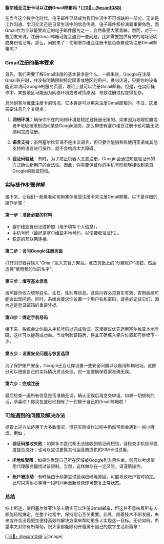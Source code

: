 **塞尔维亚注册卡可以注册Gmail邮箱吗？[[TG💪+ @esim1088](https://t.me/s/esim1088)]**

在当今这个数字化时代，电子邮件已经成为我们生活中不可或缺的一部分。无论是工作沟通、学习交流还是日常生活中的信息传递，电子邮件都扮演着重要角色。而Gmail作为全球最受欢迎的电子邮件服务之一，自然备受大家青睐。然而，对于一些朋友来说，注册Gmail邮箱可能会遇到一些问题，比如需要提供有效的地址证明或身份验证等。那么，问题来了：使用塞尔维亚注册卡是否能够成功注册Gmail邮箱呢？

### Gmail注册的基本要求

首先，我们需要了解Gmail注册的基本要求是什么。一般来说，Google在注册Gmail账户时，并没有明确限制特定国家或地区的用户。换句话说，只要你的设备能正常访问Google的服务页面，理论上就可以注册Gmail邮箱。但是，在实际操作中，某些地区可能因为网络环境或者政策原因，导致注册过程变得复杂。

具体到塞尔维亚注册卡的情况，它本身是可以用来注册Gmail邮箱的。不过，这里需要注意几个关键点：

1. **网络环境**：确保你所在的网络环境是稳定且畅通无阻的。如果因为地理位置或者IP地址被限制访问某些Google服务，那么即使有塞尔维亚注册卡也可能无法顺利完成注册。
   
2. **语言支持**：虽然塞尔维亚语不是主流语言，但只要你能够熟练使用英语或其他支持的语言进行操作，就不会构成太大障碍。

3. **验证码验证**：有时，为了防止机器人恶意注册，Google会通过短信验证码的方式确认新用户的合法性。因此，你需要保证你的手机号码能够接收到来自Google的验证短信。

### 实际操作步骤详解

接下来，让我们一起看看如何用塞尔维亚注册卡来注册Gmail邮箱。以下是详细的操作步骤：

#### 第一步：准备必要的材料
- 塞尔维亚身份证或护照（用于填写个人信息）。
- 手机号码（最好是塞尔维亚本地号码，以便接收验证码）。
- 稳定的互联网连接。

#### 第二步：访问Google注册页面
打开浏览器并输入“Gmail”进入其官方网站。点击页面上的“创建账户”按钮，然后选择“使用我的当前名字”。

#### 第三步：填写基本信息
按照提示依次填写姓名、生日、性别等信息。这些内容必须真实有效，否则后续可能会出现问题。同时，系统会要求你设置一个用户名和密码，请务必记住它们，因为这是登录邮箱的重要凭据。

#### 第四步：绑定手机号码
接下来，系统会让你输入手机号码以完成验证。这里建议优先选用塞尔维亚本地号码，这样可以提高成功率。当收到验证码后，将其正确填入相应位置即可继续下一步。

#### 第五步：设置安全问题与恢复选项
为了保护账户安全，Google还会让你设置一些安全问题以及备用邮箱地址。这部分可以根据自己的实际情况灵活处理，但一定要确保答案准确无误。

#### 第六步：完成注册
最后检查一遍所有信息是否准确无误，确认无误后再提交申请。如果一切顺利的话，恭喜你！你现在就已经拥有了一封属于自己的Gmail邮箱啦！

### 可能遇到的问题及解决办法

尽管上述方法适用于大多数情况，但在实际操作过程中仍然可能会遇到一些小麻烦。例如：

- **验证码接收失败**：如果多次尝试都无法接收到验证码短信，请检查手机信号强度是否良好；也可以尝试更换其他运营商提供的SIM卡试试看。
  
- **IP地址受限**：如果你发现自己所在区域被Google列入黑名单，则可以考虑使用代理服务器绕过该限制。当然，这样做存在一定风险，请谨慎操作。
  
- **账户被冻结**：有时候由于频繁尝试错误密码等原因，可能导致账户暂时锁定。此时只需耐心等待一段时间再重新登录即可恢复正常状态。

### 总结

综上所述，使用塞尔维亚注册卡确实可以注册Gmail邮箱，但这并不意味着所有人都能轻松搞定。在整个过程中，保持耐心至关重要。此外，随着技术不断发展，未来或许会出现更加便捷高效的解决方案来帮助更多人实现这一目标。无论如何，希望本文对你有所帮助，祝大家都能顺利开启属于自己的数字生活新篇章！

[[TG💪+ @esim1088](https://t.me/s/esim1088) ![Image](https://i.postimg.cc/4NQfJmqS/Snipaste-2025-05-13-00-14-12.png)]